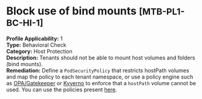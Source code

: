 # Block use of bind mounts <small>[MTB-PL1-BC-HI-1] </small>
**Profile Applicability:** 
1 <br>
**Type:** 
Behavioral Check <br>
**Category:** 
Host Protection <br>
**Description:** 
Tenants should not be able to mount host volumes and folders (bind mounts). <br>
**Remediation:**
Define a `PodSecurityPolicy` that restricts hostPath volumes and map the policy to each tenant namespace, or use a policy engine such as [OPA/Gatekeeper](https://github.com/open-policy-agent/gatekeeper) or [Kyverno](https://kyverno.io) to enforce that a `hostPath` volume cannot be used. You can use the policies present [here](https://github.com/kubernetes-sigs/multi-tenancy/benchmarks/kubectl-mtb/test/policies). <br>

